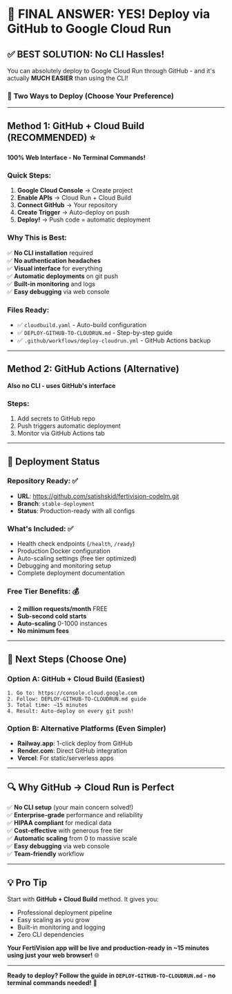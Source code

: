 # 🎯 **FINAL ANSWER: YES! Deploy via GitHub to Google Cloud Run** 

## ✅ **BEST SOLUTION: No CLI Hassles!**

You can absolutely deploy to Google Cloud Run through GitHub - and it's actually **MUCH EASIER** than using the CLI!

### 🚀 **Two Ways to Deploy (Choose Your Preference)**

---

## **Method 1: GitHub + Cloud Build (RECOMMENDED)** ⭐
**100% Web Interface - No Terminal Commands!**

### **Quick Steps:**
1. **Google Cloud Console** → Create project
2. **Enable APIs** → Cloud Run + Cloud Build
3. **Connect GitHub** → Your repository 
4. **Create Trigger** → Auto-deploy on push
5. **Deploy!** → Push code = automatic deployment

### **Why This is Best:**
✅ **No CLI installation** required  
✅ **No authentication headaches**  
✅ **Visual interface** for everything  
✅ **Automatic deployments** on git push  
✅ **Built-in monitoring** and logs  
✅ **Easy debugging** via web console  

### **Files Ready:**
- ✅ `cloudbuild.yaml` - Auto-build configuration
- ✅ `DEPLOY-GITHUB-TO-CLOUDRUN.md` - Step-by-step guide
- ✅ `.github/workflows/deploy-cloudrun.yml` - GitHub Actions backup

---

## **Method 2: GitHub Actions** (Alternative)
**Also no CLI - uses GitHub's interface**

### **Steps:**
1. Add secrets to GitHub repo
2. Push triggers automatic deployment
3. Monitor via GitHub Actions tab

---

## 🎉 **Deployment Status**

### **Repository Ready:** ✅
- **URL**: https://github.com/satishskid/fertivision-codelm.git
- **Branch**: `stable-deployment` 
- **Status**: Production-ready with all configs

### **What's Included:** ✅
- Health check endpoints (`/health`, `/ready`)
- Production Docker configuration
- Auto-scaling settings (free tier optimized)
- Debugging and monitoring setup
- Complete deployment documentation

### **Free Tier Benefits:** 💰
- **2 million requests/month** FREE
- **Sub-second cold starts**
- **Auto-scaling** 0-1000 instances
- **No minimum fees**

---

## 🚀 **Next Steps (Choose One)**

### **Option A: GitHub + Cloud Build** (Easiest)
```
1. Go to: https://console.cloud.google.com
2. Follow: DEPLOY-GITHUB-TO-CLOUDRUN.md guide
3. Total time: ~15 minutes
4. Result: Auto-deploy on every git push!
```

### **Option B: Alternative Platforms** (Even Simpler)
- **Railway.app**: 1-click deploy from GitHub
- **Render.com**: Direct GitHub integration  
- **Vercel**: For static/serverless apps

---

## 🔍 **Why GitHub → Cloud Run is Perfect**

✅ **No CLI setup** (your main concern solved!)  
✅ **Enterprise-grade** performance and reliability  
✅ **HIPAA compliant** for medical data  
✅ **Cost-effective** with generous free tier  
✅ **Automatic scaling** from 0 to massive scale  
✅ **Easy debugging** via web console  
✅ **Team-friendly** workflow  

---

## 💡 **Pro Tip**

Start with **GitHub + Cloud Build** method. It gives you:
- Professional deployment pipeline
- Easy scaling as you grow
- Built-in monitoring and logging
- Zero CLI dependencies

**Your FertiVision app will be live and production-ready in ~15 minutes using just your web browser!** 🌐

---

**Ready to deploy? Follow the guide in `DEPLOY-GITHUB-TO-CLOUDRUN.md` - no terminal commands needed!** 🚀
